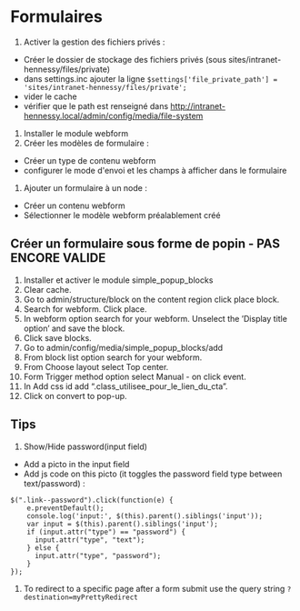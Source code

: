 
# Formulaires
1. Activer la gestion des fichiers privés :
- Créer le dossier de stockage des fichiers privés (sous sites/intranet-hennessy/files/private)
- dans settings.inc ajouter la ligne
```$settings['file_private_path'] = 'sites/intranet-hennessy/files/private';```
- vider le cache
- vérifier que le path est renseigné dans http://intranet-hennessy.local/admin/config/media/file-system
1. Installer le module webform
1. Créer les modèles de formulaire :
- Créer un type de contenu webform
- configurer le mode d'envoi et les champs à afficher dans le formulaire
1. Ajouter un formulaire à un node :
- Créer un contenu webform
- Sélectionner le modèle webform préalablement créé

## Créer un formulaire sous forme de popin - PAS ENCORE VALIDE
1. Installer et activer le module simple_popup_blocks
1. Clear cache.
1. Go to admin/structure/block on the content region click place block.
1. Search for webform. Click place.
1. In webform option search for your webform. Unselect the ’Display title option’ and save the block.
1. Click save blocks.
1. Go to admin/config/media/simple_popup_blocks/add
1. From block list option search for your webform.
1. From Choose layout select Top center.
1. Form Trigger method option select Manual - on click event.
1. In Add css id add “.class_utilisee_pour_le_lien_du_cta”.
1. Click on convert to pop-up.

## Tips
1. Show/Hide password(input field)
  - Add a picto in the input field
  - Add js code on this picto (it toggles the password field type between text/password) :
  ```
  $(".link--password").click(function(e) {
      e.preventDefault();
      console.log('input:', $(this).parent().siblings('input'));
      var input = $(this).parent().siblings('input');
      if (input.attr("type") == "password") {
        input.attr("type", "text");
      } else {
        input.attr("type", "password");
      }
  });
  ```
  1. To redirect to a specific page after a form submit use the query string `?destination=myPrettyRedirect`
